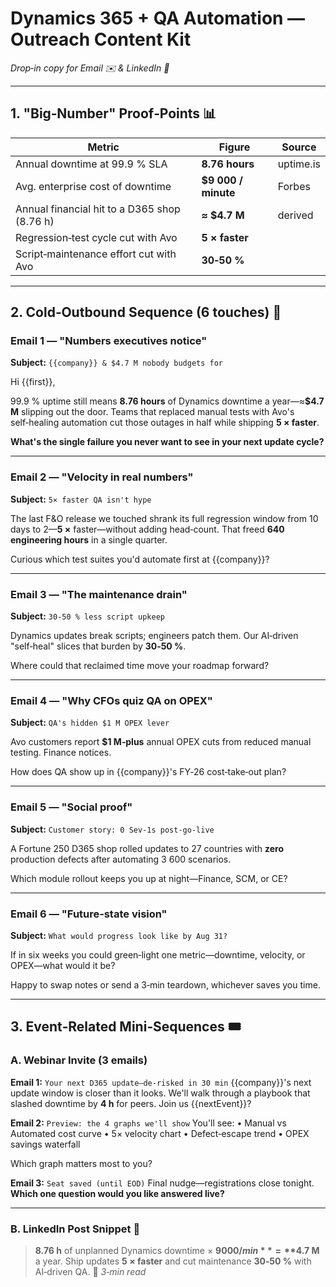# Dynamics 365 + QA Automation — Outreach Content Kit
*Drop‑in copy for Email ✉️ & LinkedIn 🔗*

---

## 1. "Big‑Number" Proof‑Points 📊

| Metric | Figure | Source |
|--------|--------|--------|
| Annual downtime at 99.9 % SLA | **8.76 hours** | uptime.is |
| Avg. enterprise cost of downtime | **$9 000 / minute** | Forbes |
| Annual financial hit to a D365 shop (8.76 h) | **≈ $4.7 M** | derived |
| Regression‑test cycle cut with Avo | **5 × faster** |  |
| Script‑maintenance effort cut with Avo | **30‑50 %** |  |

---

## 2. Cold‑Outbound Sequence (6 touches) 📧

### Email 1 — "Numbers executives notice"
**Subject:** `{{company}} & $4.7 M nobody budgets for`

Hi {{first}},

99.9 % uptime still means **8.76 hours** of Dynamics downtime a year—≈**$4.7 M** slipping out the door.
Teams that replaced manual tests with Avo's self‑healing automation cut those outages in half while shipping **5 × faster**.

**What's the single failure you never want to see in your next update cycle?**

---

### Email 2 — "Velocity in real numbers"
**Subject:** `5× faster QA isn't hype`

The last F&O release we touched shrank its full regression window from 10 days to 2—**5 ×** faster—without adding head‑count.
That freed **640 engineering hours** in a single quarter.

Curious which test suites you'd automate first at {{company}}?

---

### Email 3 — "The maintenance drain"
**Subject:** `30‑50 % less script upkeep`

Dynamics updates break scripts; engineers patch them.
Our AI‑driven "self‑heal" slices that burden by **30‑50 %**.

Where could that reclaimed time move your roadmap forward?

---

### Email 4 — "Why CFOs quiz QA on OPEX"
**Subject:** `QA's hidden $1 M OPEX lever`

Avo customers report **$1 M‑plus** annual OPEX cuts from reduced manual testing. Finance notices.

How does QA show up in {{company}}'s FY‑26 cost‑take‑out plan?

---

### Email 5 — "Social proof"
**Subject:** `Customer story: 0 Sev‑1s post‑go‑live`

A Fortune 250 D365 shop rolled updates to 27 countries with **zero** production defects after automating 3 600 scenarios.

Which module rollout keeps you up at night—Finance, SCM, or CE?

---

### Email 6 — "Future‑state vision"
**Subject:** `What would progress look like by Aug 31?`

If in six weeks you could green‑light one metric—downtime, velocity, or OPEX—what would it be?

Happy to swap notes or send a 3‑min teardown, whichever saves you time.

---

## 3. Event‑Related Mini‑Sequences 🎟️

### A. Webinar Invite (3 emails)

**Email 1:** `Your next D365 update—de‑risked in 30 min`
{{company}}'s next update window is closer than it looks. We'll walk through a playbook that slashed downtime by **4 h** for peers. Join us {{nextEvent}}?

**Email 2:** `Preview: the 4 graphs we'll show`
You'll see:
• Manual vs Automated cost curve
• 5× velocity chart
• Defect‑escape trend
• OPEX savings waterfall

Which graph matters most to you?

**Email 3:** `Seat saved (until EOD)`
Final nudge—registrations close tonight.
**Which one question would you like answered live?**

---

### B. LinkedIn Post Snippet 🔗

> **8.76 h** of unplanned Dynamics downtime × **$9 000/min** = **$4.7 M** a year.
> Ship updates **5 × faster** and cut maintenance **30‑50 %** with AI‑driven QA.
> 🔗 *3‑min read*